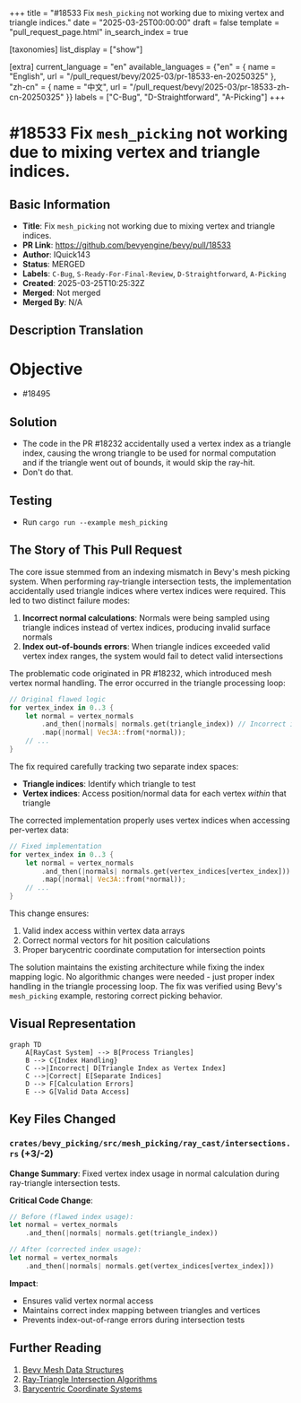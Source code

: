 +++
title = "#18533 Fix `mesh_picking` not working due to mixing vertex and triangle indices."
date = "2025-03-25T00:00:00"
draft = false
template = "pull_request_page.html"
in_search_index = true

[taxonomies]
list_display = ["show"]

[extra]
current_language = "en"
available_languages = {"en" = { name = "English", url = "/pull_request/bevy/2025-03/pr-18533-en-20250325" }, "zh-cn" = { name = "中文", url = "/pull_request/bevy/2025-03/pr-18533-zh-cn-20250325" }}
labels = ["C-Bug", "D-Straightforward", "A-Picking"]
+++

# #18533 Fix `mesh_picking` not working due to mixing vertex and triangle indices.

## Basic Information
- **Title**: Fix `mesh_picking` not working due to mixing vertex and triangle indices.
- **PR Link**: https://github.com/bevyengine/bevy/pull/18533
- **Author**: IQuick143
- **Status**: MERGED
- **Labels**: `C-Bug`, `S-Ready-For-Final-Review`, `D-Straightforward`, `A-Picking`
- **Created**: 2025-03-25T10:25:32Z
- **Merged**: Not merged
- **Merged By**: N/A

## Description Translation
# Objective

- #18495 

## Solution

- The code in the PR #18232 accidentally used a vertex index as a triangle index, causing the wrong triangle to be used for normal computation and if the triangle went out of bounds, it would skip the ray-hit.
- Don't do that.

## Testing

- Run `cargo run --example mesh_picking`

## The Story of This Pull Request

The core issue stemmed from an indexing mismatch in Bevy's mesh picking system. When performing ray-triangle intersection tests, the implementation accidentally used triangle indices where vertex indices were required. This led to two distinct failure modes:

1. **Incorrect normal calculations**: Normals were being sampled using triangle indices instead of vertex indices, producing invalid surface normals
2. **Index out-of-bounds errors**: When triangle indices exceeded valid vertex index ranges, the system would fail to detect valid intersections

The problematic code originated in PR #18232, which introduced mesh vertex normal handling. The error occurred in the triangle processing loop:

```rust
// Original flawed logic
for vertex_index in 0..3 {
    let normal = vertex_normals
        .and_then(|normals| normals.get(triangle_index)) // Incorrect index usage
        .map(|normal| Vec3A::from(*normal));
    // ...
}
```

The fix required carefully tracking two separate index spaces:
- **Triangle indices**: Identify which triangle to test
- **Vertex indices**: Access position/normal data for each vertex *within* that triangle

The corrected implementation properly uses vertex indices when accessing per-vertex data:

```rust
// Fixed implementation
for vertex_index in 0..3 {
    let normal = vertex_normals
        .and_then(|normals| normals.get(vertex_indices[vertex_index])) // Correct vertex index
        .map(|normal| Vec3A::from(*normal));
    // ...
}
```

This change ensures:
1. Valid index access within vertex data arrays
2. Correct normal vectors for hit position calculations
3. Proper barycentric coordinate computation for intersection points

The solution maintains the existing architecture while fixing the index mapping logic. No algorithmic changes were needed - just proper index handling in the triangle processing loop. The fix was verified using Bevy's `mesh_picking` example, restoring correct picking behavior.

## Visual Representation

```mermaid
graph TD
    A[RayCast System] --> B[Process Triangles]
    B --> C{Index Handling}
    C -->|Incorrect| D[Triangle Index as Vertex Index]
    C -->|Correct| E[Separate Indices]
    D --> F[Calculation Errors]
    E --> G[Valid Data Access]
```

## Key Files Changed

### `crates/bevy_picking/src/mesh_picking/ray_cast/intersections.rs` (+3/-2)

**Change Summary**: Fixed vertex index usage in normal calculation during ray-triangle intersection tests.

**Critical Code Change**:
```rust
// Before (flawed index usage):
let normal = vertex_normals
    .and_then(|normals| normals.get(triangle_index))

// After (corrected index usage):
let normal = vertex_normals
    .and_then(|normals| normals.get(vertex_indices[vertex_index]))
```

**Impact**:
- Ensures valid vertex normal access
- Maintains correct index mapping between triangles and vertices
- Prevents index-out-of-range errors during intersection tests

## Further Reading

1. [Bevy Mesh Data Structures](https://bevyengine.org/learn/book/next/assets/meshes/)
2. [Ray-Triangle Intersection Algorithms](https://en.wikipedia.org/wiki/M%C3%B6ller%E2%80%93Trumbore_intersection_algorithm)
3. [Barycentric Coordinate Systems](https://mathworld.wolfram.com/BarycentricCoordinates.html)